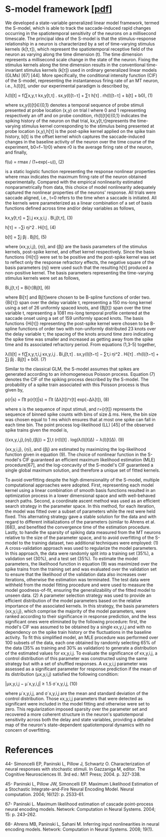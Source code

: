 # **S-model framework** [[pdf](https://www.google.com)]

We developed a state-variable generalized linear model framework, termed the S-model, which is able to track the saccade-induced rapid changes occurring in the spatiotemporal sensitivity of the neurons on a millisecond timescale. The principal idea of the S-model is that the stimulus-response relationship in a neuron is characterized by a set of time-varying stimulus kernels (k[t,τ]), which represent the spatiotemporal receptive field of the neuron as varying along the time dimension (t). The time dimension represents a millisecond scale change in the state of the neuron. Fixing the stimulus kernels along the time dimension results in the conventional time-invariant stimulus kernels (k[τ]) used in ordinary generalized linear models (GLMs) [67] [44]. More specifically, the conditional intensity function (CIF) of the S-model, representing the instantaneous firing rate of an MT neuron, i.e., λ(l)[t], under our experimental paradigm is described by,

λ(l)[t] = f(∑x,y,τ kx,y[t,τ] . sx,y(l)[t−τ] + ∑τ h[τ] . rh(l)[t−τ] + b[t] + b0), (1)

where sx,y(l)[t]∈{0,1} denotes a temporal sequence of probe stimuli presented at probe location (x,y) on trial l where 0 and 1 representing respectively an off and on probe condition, rh(l)[t]∈{0,1} indicates the spiking history of the neuron on that trial, kx,y[t,τ]represents the time-varying stimulus kernel corresponding to the stimulus being presented at probe location (x,y),h[τ] is the post-spike kernel applied on the spike train history, b[t] is the offset kernel which captures the saccade-induced changes in the baseline activity of the neuron over the time course of the experiment, b0=f−1(r0) where r0 is the average firing rate of the neuron, and finally,

f(u) = rmax / (1+exp(−u)), (2)

is a static logistic function representing the response nonlinear properties where rmax indicates the maximum firing rate of the neuron obtained experimentally. Compared with the empirical nonlinearity estimated nonparametrically from data, this choice of model nonlinearity adequately captured the nonlinear properties of the neurons&#39; response. All trials were saccade aligned, i.e., t=0 refers to the time when a saccade is initiated. All the kernels were parameterized as a linear combination of a set of basis functions defined across time and/or delay variables as follows,

kx,y[t,τ] = ∑i,j κx,y,i,j . Bi,j[t,τ], (3)

h[τ] = −∑i ηi^2 . Hi[τ], (4)

b[t] = ∑j βj . Bj[t], (5)

where {κx,y,i,j}, {ηi}, and {βj} are the basis parameters of the stimulus kernels, post-spike kernel, and offset kernel respectively. Since the basis functions {Hi[τ]} were set to be positive and the post-spike kernel was set to reflect only the response refractory effects, the negative square of the basis parameters {ηi} were used such that the resulting h[τ] produced a non-positive kernel. The basis parameters representing the time-varying stimulus kernels were set as follows,

Bi,j[t,τ] = Bi[τ]Bj[t], (6)

where Bi[τ] and Bj[t]were chosen to be B-spline functions of order two. {Bi[τ]} span over the delay variable τ, representing a 150 ms-long kernel using a set of 26 uniformly spaced knots, and {Bj[t]} span over the time variable t, representing a 1081 ms-long temporal profile centered at the saccade onset using a set of 159 uniformly spaced knots. The basis functions {Hi[τ]} representing the post-spike kernel were chosen to be B-spline functions of order two with non-uniformly distributed 23 knots over the delay variable τ; the spacing of the knots around time zero indicating the spike time was smaller and increased as getting away from the spike time and its associated refractory period. From equations (1,3-5) together,

λ(l)[t] = f(∑x,y,τ,i,j κx,y,i,j . Bi,j[t,τ] . sx,y(l)[t−τ] − ∑τ,i ηi^2 . Hi[τ] . rh(l)[t−τ] + ∑j βj . Bj[t] + b0). (7)

Similar to the classical GLM, the S-model assumes that spikes are generated according to an inhomogeneous Poisson process. Equation (7) denotes the CIF of the spiking process described by the S-model. The probability of a spike train associated with this Poisson process is thus given by,

p(r|s) = ∏t p(r[t]|s) ∝ ∏t (∆λ[t])^r[t] exp(−∆λ[t]), (8)

where s is the sequence of input stimuli, and r={r[t]} represents the sequence of binned spike counts with bins of size ∆ ms. Here, the bin size was chosen equal to 1 ms which ensures that at most one spike can fall in each time bin. The point process log-likelihood (LL) [45] of the observed spike trains given the model is,

({κx,y,i,j},{ηi},{βj}) = ∑l,t (r(l)[t] . log(λ(l)[t]∆) − λ(l)[t]∆). (9)

 {κx,y,i,j}, {ηi}, and {βj} are estimated by maximizing the log-likelihood function given in equation (9). The choice of nonlinear function in the S-model&#39;s CIF guaranteed an efficient maximum likelihood estimation (MLE) procedure[67], and the log-concavity of the S-model&#39;s CIF guaranteed a single global maximum solution, and therefore a unique set of fitted kernels.

To avoid overfitting despite the high dimensionality of the S-model, multiple computational approaches were adopted. First, representing each model kernel using a linear combination of smooth basis functions resulted in an optimization process in a lower dimensional space and with well-behaved search paths. Second, a coordinate ascent method was used as an efficient search strategy in the parameter space. In this method, for each iteration, the model was fitted over a subset of parameters while the rest were held fixed. This alternating strategy gave a stable solution for the data and with regard to different initializations of the parameters (similar to Ahrens et al. [68]), and benefited the convergence time of the estimation procedure. Lastly, to handle the sparsity of spiking data measured from the MT neurons relative to the size of the parameter space, and to avoid overfitting of the S-model to the training dataset, two additional techniques were employed: (1) A cross-validation approach was used to regularize the model parameters. In this approach, the data were randomly split into a training set (35%), a validation set (30%), and a test set (35%). To estimate the model parameters, the likelihood function in equation (9) was maximized over the spike trains from the training set and was evaluated over the validation set to ensure that the likelihood of the validation data also increases over iterations, otherwise the estimation was terminated. The test data were withheld from the model fitting procedure and were used to measure the model goodness-of-fit, ensuring the generalizability of the fitted model to unseen data. (2) A parameter selection strategy was used to provide an efficient distribution of the model parameters based on the relative importance of the associated kernels. In this strategy, the basis parameters {κx,y,i,j}, which comprise the majority of the model parameters, were ranked according to their significance in response prediction, and the less significant ones were eliminated by the following procedure: first, the model&#39;s CIF was assumed to be obtained by a single κx,y,i,j and with no dependency on the spike train history or the fluctuations in the baseline activity. To fit this simplified model, an MLE procedure was performed over 100 subsets of the data, each one obtained by randomly selecting 65% of the data (35% as training and 30% as validation) to generate a distribution of the estimated values for κx,y,i,j. To evaluate the significance of κx,y,i,j, a control distribution of this parameter was constructed using the same strategy but with a set of shuffled responses. A κx,y,i,j parameter was assessed as a significant parameter for response prediction if the mean of its distribution (μx,y,i,j) satisfied the following condition:

|μx,y,i,j − μ´x,y,i,j| ≥ 1.5 σ´x,y,i,j, (10)

where μ´x,y,i,j, and σ´x,y,i,j are the mean and standard deviation of the control distribution. Those κx,y,i,j parameters that were detected as significant were included in the model fitting and otherwise were set to zero. This regularization imposed sparsity over the parameter set and recovered a more coherent structure in the neuron&#39;s spatiotemporal sensitivity across both the delay and state variables, providing a detailed map of the neuron&#39;s state-dependent spatiotemporal dynamics with no concern of overfitting.

# References

44- Simoncelli EP, Paninski L, Pillow J, Schwartz O. Characterization of neural responses with stochastic stimuli. In Gazzaniga M, editor. The Cognitive Neurosciences III. 3rd ed.: MIT Press; 2004. p. 327-338.

45- Paninski L, Pillow JW, Simoncelli EP. Maximum Likelihood Estimation of a Stochastic Integrate-and-Fire Neural Encoding Model. Neural computation. 2004; 16(12): p. 2533-61.

67- Paninski L. Maximum likelihood estimation of cascade point-process neural encoding models. Network: Computation in Neural Systems. 2004; 15: p. 243–262.

68- Ahrens MB, Paninski L, Sahani M. Inferring input nonlinearities in neural encoding models. Network: Computation in Neural Systems. 2008; 19(1).